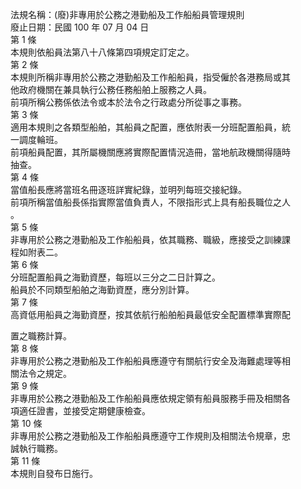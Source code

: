 法規名稱：(廢)非專用於公務之港勤船及工作船船員管理規則  
廢止日期：民國 100 年 07 月 04 日  
第 1 條  
本規則依船員法第八十八條第四項規定訂定之。  
第 2 條  
本規則所稱非專用於公務之港勤船及工作船船員，指受僱於各港務局或其  
他政府機關在兼具執行公務任務船舶上服務之人員。  
前項所稱公務係依法令或本於法令之行政處分所從事之事務。  
第 3 條  
適用本規則之各類型船舶，其船員之配置，應依附表一分班配置船員，統  
一調度輪班。  
前項船員配置，其所屬機關應將實際配置情況造冊，當地航政機關得隨時  
抽查。  
第 4 條  
當值船長應將當班名冊逐班詳實紀錄，並明列每班交接紀錄。  
前項所稱當值船長係指實際當值負責人，不限指形式上具有船長職位之人  
。  
第 5 條  
非專用於公務之港勤船及工作船船員，依其職務、職級，應接受之訓練課  
程如附表二。  
第 6 條  
分班配置船員之海勤資歷，每班以三分之二日計算之。  
船員於不同類型船舶之海勤資歷，應分別計算。  
第 7 條  
高資低用船員之海勤資歷，按其依航行船舶船員最低安全配置標準實際配  


置之職務計算。  
第 8 條  
非專用於公務之港勤船及工作船船員應遵守有關航行安全及海難處理等相  
關法令之規定。  
第 9 條  
非專用於公務之港勤船及工作船船員應依規定領有船員服務手冊及相關各  
項適任證書，並接受定期健康檢查。  
第 10 條  
非專用於公務之港勤船及工作船船員應遵守工作規則及相關法令規章，忠  
誠執行職務。  
第 11 條  
本規則自發布日施行。  


